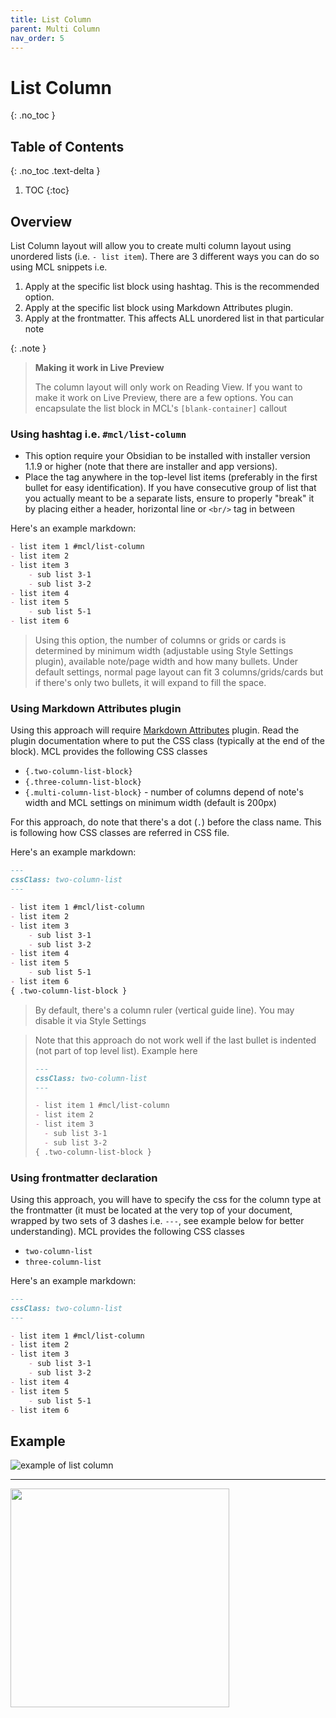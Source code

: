 ```yaml
---
title: List Column
parent: Multi Column
nav_order: 5
---
```


# List Column
{: .no_toc }

## Table of Contents
{: .no_toc .text-delta }

1. TOC
{:toc}

## Overview
List Column layout will allow you to create multi column layout using unordered lists (i.e.  `- list item`). There are 3 different ways you can do so using MCL snippets i.e.
1. Apply at the specific list block using hashtag. This is the recommended option.
2. Apply at the specific list block using Markdown Attributes plugin.
3. Apply at the frontmatter. This affects ALL unordered list in that particular note

{: .note }
> **Making it work in Live Preview**
>
> The column layout will only work on Reading View. If you want to make it work on Live Preview, there are a few options. You can encapsulate the list block in MCL's `[blank-container]` callout

### Using hashtag i.e. `#mcl/list-column`
- This option require your Obsidian to be installed with installer version 1.1.9 or higher (note that there are installer and app versions).
- Place the tag anywhere in the top-level list items (preferably in the first bullet for easy identification). If you have consecutive group of list that you actually meant to be a separate lists, ensure to properly "break" it by placing either a header, horizontal line or `<br/>` tag in between

Here's an example markdown:

```md
- list item 1 #mcl/list-column
- list item 2
- list item 3
	- sub list 3-1
	- sub list 3-2
- list item 4
- list item 5
	- sub list 5-1
- list item 6
```

> Using this option, the number of columns or grids or cards is determined by minimum width (adjustable using Style Settings plugin), available note/page width and how many bullets. Under default settings, normal page layout can fit 3 columns/grids/cards but if there's only two bullets, it will expand to fill the space.

### Using Markdown Attributes plugin
Using this approach will require [Markdown Attributes](https://github.com/valentine195/obsidian-markdown-attributes) plugin. Read the plugin documentation where to put the CSS class (typically at the end of the block). MCL provides the following CSS classes
- `{.two-column-list-block}`
- `{.three-column-list-block}`
- `{.multi-column-list-block}` - number of columns depend of note's width and MCL settings on minimum width (default is 200px)

For this approach, do note that there's a dot (`.`) before the class name. This is following how CSS classes are referred in CSS file.

Here's an example markdown:
```md
---
cssClass: two-column-list
---

- list item 1 #mcl/list-column
- list item 2
- list item 3
	- sub list 3-1
	- sub list 3-2
- list item 4
- list item 5
	- sub list 5-1
- list item 6
{ .two-column-list-block }
```

> By default, there's a column ruler (vertical guide line). You may disable it via Style Settings

> Note that this approach do not work well if the last bullet is indented (not part of top level list). Example here
> ```md
> ---
> cssClass: two-column-list
> ---
>
> - list item 1 #mcl/list-column
> - list item 2
> - list item 3
> 	- sub list 3-1
> 	- sub list 3-2
> { .two-column-list-block }
> ```

### Using frontmatter declaration
Using this approach, you will have to specify the css for the column type at the frontmatter (it must be located at the very top of your document, wrapped by two sets of 3 dashes i.e. `---`, see example below for better understanding). MCL provides the following CSS classes
- `two-column-list`
- `three-column-list`

Here's an example markdown:
```md
---
cssClass: two-column-list
---

- list item 1 #mcl/list-column
- list item 2
- list item 3
	- sub list 3-1
	- sub list 3-2
- list item 4
- list item 5
	- sub list 5-1
- list item 6
```

## Example
![example of list column](https://raw.githubusercontent.com/efemkay/obsidian-modular-css-layout/main/docs/assets/mc-list-column.png)

---

<img src="https://user-images.githubusercontent.com/42369515/163700640-245e4275-f329-4cb2-9138-07cb276354cc.png" height="350px">
